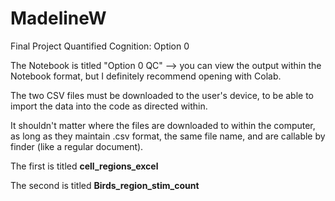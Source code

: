 # MadelineW

Final Project Quantified Cognition: Option 0

The Notebook is titled "Option 0 QC" --> you can view the output within the Notebook format, but I 
definitely recommend opening with Colab.

The two CSV files must be downloaded to the user's device, to be able to import the data into the code as directed within. 

It shouldn't matter where the files are downloaded to within the computer, as long as they maintain .csv format,
the same file name, and are callable by finder (like a regular document).

The first is titled **cell_regions_excel**

The second is titled **Birds_region_stim_count**
